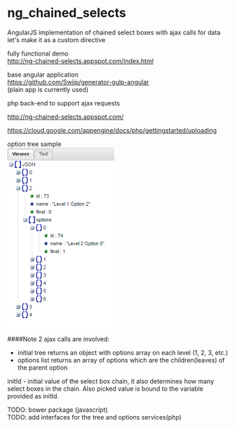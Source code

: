 # ng_chained_selects
AngularJS implementation of chained select boxes with ajax calls for data   
let's make it as a custom directive 
   
fully functional demo  
http://ng-chained-selects.appspot.com/index.html  
   
   
base angular application  
https://github.com/Swiip/generator-gulp-angular  
(plain app is currently used)

php back-end to support ajax requests

http://ng-chained-selects.appspot.com/  


https://cloud.google.com/appengine/docs/php/gettingstarted/uploading


option tree sample  
![Image](./option-tree.png?raw=true)

####Note
2 ajax calls are involved:  
- initial tree returns an object with options array on each level (1, 2, 3, etc.)  
- options list returns an array of options which are the children(leaves) of the parent option

initId - initial value of the select box chain, it also determines how many select boxes in the chain. Also picked value is
bound to the variable provided as initId.

TODO: bower package (javascript)        
TODO: add interfaces for the tree and options services(php)